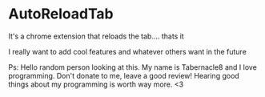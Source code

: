 # AutoReloadTab
It's a chrome extension that reloads the tab.... thats it

I really want to add cool features and whatever others want in the future









Ps: Hello random person looking at this. My name is Tabernacle8 and I love programming. Don't donate to me, leave a good review! Hearing good things about my programming is worth way more. <3